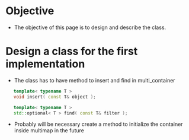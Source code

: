 # Objective

- The objective of this page is to design and describe the class.


# Design a class for the first implementation

- The class has to have method to insert and find in multi_container

```cpp
   template< typename T >
   void insert( const T& object );

   template< typename T >
   std::optional< T > find( const T& filter );
```

- Probably will be necessary create a method to initialize the container inside multimap in the future
